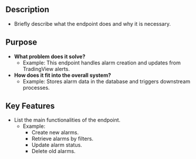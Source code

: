 
## **Description**
- Briefly describe what the endpoint does and why it is necessary.

## **Purpose**
- **What problem does it solve?**
  - Example: This endpoint handles alarm creation and updates from TradingView alerts.
- **How does it fit into the overall system?**
  - Example: Stores alarm data in the database and triggers downstream processes.

## **Key Features**
- List the main functionalities of the endpoint.
  - Example:
    - Create new alarms.
    - Retrieve alarms by filters.
    - Update alarm status.
    - Delete old alarms.
